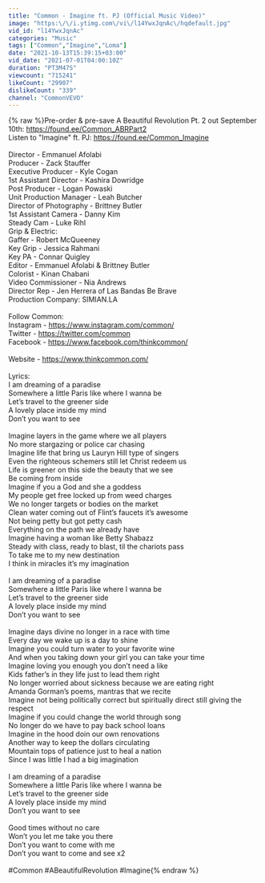 ```yaml
---
title: "Common - Imagine ft. PJ (Official Music Video)"
image: "https:\/\/i.ytimg.com\/vi\/l14YwxJqnAc\/hqdefault.jpg"
vid_id: "l14YwxJqnAc"
categories: "Music"
tags: ["Common","Imagine","Loma"]
date: "2021-10-13T15:39:15+03:00"
vid_date: "2021-07-01T04:00:10Z"
duration: "PT3M47S"
viewcount: "715241"
likeCount: "29907"
dislikeCount: "339"
channel: "CommonVEVO"
---
```

{% raw %}Pre-order &amp; pre-save A Beautiful Revolution Pt. 2 out September 10th: <a rel="nofollow" target="blank" href="https://found.ee/Common_ABRPart2">https://found.ee/Common_ABRPart2</a> <br />Listen to &quot;Imagine&quot; ft. PJ: <a rel="nofollow" target="blank" href="https://found.ee/Common_Imagine">https://found.ee/Common_Imagine</a><br /><br />Director - Emmanuel Afolabi <br />Producer - Zack Stauffer <br />Executive Producer - Kyle Cogan <br />1st Assistant Director - Kashira Dowridge  <br />Post Producer - Logan Powaski  <br />Unit Production Manager - Leah Butcher<br />Director of Photography - Brittney Butler <br />1st Assistant Camera - Danny Kim<br />Steady Cam - Luke Rihl <br />Grip &amp; Electric:<br />Gaffer - Robert McQueeney <br />Key Grip - Jessica Rahmani <br />Key PA - Connar Quigley<br />Editor - Emmanuel Afolabi &amp; Brittney Butler<br />Colorist - Kinan Chabani<br />Video Commissioner - Nia Andrews <br />Director Rep - Jen Herrera of Las Bandas Be Brave <br />Production Company: SIMIAN.LA<br /><br />Follow Common:<br />Instagram - <a rel="nofollow" target="blank" href="https://www.instagram.com/common/">https://www.instagram.com/common/</a><br />Twitter - <a rel="nofollow" target="blank" href="https://twitter.com/common">https://twitter.com/common</a><br />Facebook - <a rel="nofollow" target="blank" href="https://www.facebook.com/thinkcommon/">https://www.facebook.com/thinkcommon/</a><br /><br />Website - <a rel="nofollow" target="blank" href="https://www.thinkcommon.com/">https://www.thinkcommon.com/</a><br /><br />Lyrics:<br />I am dreaming of a paradise <br />Somewhere a little Paris like where I wanna be <br />Let’s travel to the greener side <br />A lovely place inside my mind <br />Don’t you want to see<br /><br />Imagine layers in the game where we all players <br />No more stargazing or police car chasing <br />Imagine life that bring us Lauryn Hill type of singers <br />Even the righteous schemers still let Christ redeem us <br />Life is greener on this side the beauty that we see<br />Be coming from inside <br />Imagine if you a God and she a goddess <br />My people get free locked up from weed charges <br />We no longer targets or bodies on the market <br />Clean water coming out of Flint’s faucets it’s awesome <br />Not being petty but got petty cash <br />Everything on the path we already have <br />Imagine having a woman like Betty Shabazz <br />Steady with class, ready to blast, til the chariots pass<br />To take me to my new destination <br />I think in miracles it’s my imagination <br /><br />I am dreaming of a paradise <br />Somewhere a little Paris like where I wanna be <br />Let’s travel to the greener side <br />A lovely place inside my mind <br />Don’t you want to see<br /><br />Imagine days divine no longer in a race with time <br />Every day we wake up is a day to shine <br />Imagine you could turn water to your favorite wine <br />And when you taking down your girl you can take your time <br />Imagine loving you enough you don’t need a like <br />Kids father’s in they life just to lead them right <br />No longer worried about sickness because we are eating right <br />Amanda Gorman’s poems, mantras that we recite <br />Imagine not being politically correct but spiritually direct still giving the respect <br />Imagine if you could change the world through song <br />No longer do we have to pay back school loans <br />Imagine in the hood doin our own renovations <br />Another way to keep the dollars circulating <br />Mountain tops of patience just to heal a nation<br />Since I was little I had a big imagination <br /><br />I am dreaming of a paradise <br />Somewhere a little Paris like where I wanna be <br />Let’s travel to the greener side <br />A lovely place inside my mind <br />Don’t you want to see<br /><br />Good times without no care <br />Won’t you let me take you there<br />Don’t you want to come with me <br />Don’t you want to come and see x2<br /><br />#Common #ABeautifulRevolution #Imagine{% endraw %}

